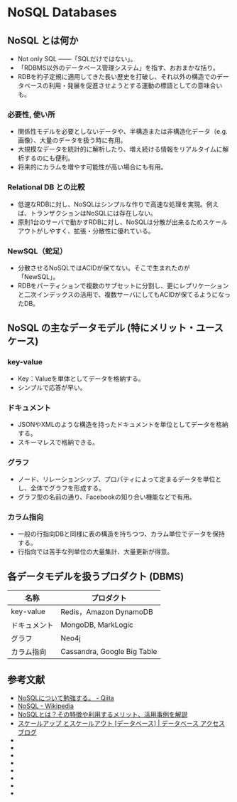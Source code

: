 # NoSQL Databases

## NoSQL とは何か

- Not only SQL ───「SQLだけではない」。
- 「RDBMS以外のデータベース管理システム」を指す、おおまかな括り。
- RDBを杓子定規に適用してきた長い歴史を打破し、それ以外の構造でのデータベースの利用・発展を促進させようとする運動の標語としての意味合いも。

### 必要性, 使い所

- 関係性モデルを必要としないデータや、半構造または非構造化データ（e.g.画像）、大量のデータを扱う時に有用。
- 大規模なデータを統計的に解析したり、増え続ける情報をリアルタイムに解析するのにも便利。
- 将来的にカラムを増やす可能性が高い場合にも有用。

### Relational DB との比較

- 低速なRDBに対し、NoSQLはシンプルな作りで高速な処理を実現。例えば、トランザクションはNoSQLには存在しない。
- 原則1台のサーバで動かすRDBに対し、NoSQLは分散が出来るためスケールアウトがしやすく、拡張・分散性に優れている。

### NewSQL（蛇足）

- 分散させるNoSQLではACIDが保てない。そこで生まれたのが「NewSQL」。
- RDBをパーティションで複数のサブセットに分割し、更にレプリケーションと二次インデックスの活用で、複数サーバにしてもACIDが保てるようになったDB。

## NoSQL の主なデータモデル (特にメリット・ユースケース)

### key-value

- Key：Valueを単体としてデータを格納する。
- シンプルで応答が早い。

### ドキュメント

- JSONやXMLのような構造を持ったドキュメントを単位としてデータを格納する。
- スキーマレスで格納できる。

### グラフ

- ノード、リレーションシップ、プロパティによって定まるデータを単位とし、全体でグラフを形成する。
- グラフ型の名前の通り、Facebookの知り合い機能などで有用。

### カラム指向

- 一般の行指向DBと同様に表の構造を持ちつつ、カラム単位でデータを保持する。
- 行指向では苦手な列単位の大量集計、大量更新が得意。

## 各データモデルを扱うプロダクト (DBMS)

| 名称 | プロダクト |
| --- | --- |
| key-value | Redis，Amazon DynamoDB |
| ドキュメント | MongoDB, MarkLogic |
| グラフ | Neo4j |
| カラム指向 | Cassandra, Google Big Table|

## 参考文献

- [NoSQLについて勉強する。 - Qiita](https://qiita.com/t_nakayama0714/items/0ff7644666f0122cfba1#%E5%88%86%E6%95%A3%E3%83%95%E3%82%A1%E3%82%A4%E3%83%AB%E3%82%B7%E3%82%B9%E3%83%86%E3%83%A0--%E5%88%86%E6%95%A3%E3%83%87%E3%83%BC%E3%82%BF%E3%83%99%E3%83%BC%E3%82%B9)
- [NoSQL - Wikipedia](https://ja.wikipedia.org/wiki/NoSQL)
- [NoSQLとは？その特徴や利用するメリット、活用事例を解説](https://products.sint.co.jp/topsic/blog/nosql)
- [スケールアップ とスケールアウト [データベース] | データベース アクセス ブログ](https://www.climb.co.jp/blog_dbmoto/archives/4810)
- []()
- []()
- []()
- []()
- []()
- []()
- []()
- []()

